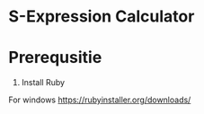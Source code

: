 # S-Expression Calculator

# Prerequsitie
1. Install Ruby 

For windows
https://rubyinstaller.org/downloads/

